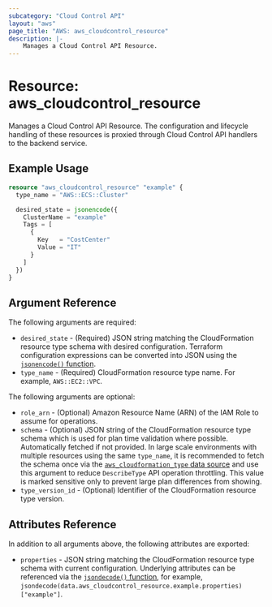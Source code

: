 ```yaml
---
subcategory: "Cloud Control API"
layout: "aws"
page_title: "AWS: aws_cloudcontrol_resource"
description: |-
    Manages a Cloud Control API Resource.
---
```


# Resource: aws_cloudcontrol_resource

Manages a Cloud Control API Resource. The configuration and lifecycle handling of these resources is proxied through Cloud Control API handlers to the backend service.

## Example Usage

```terraform
resource "aws_cloudcontrol_resource" "example" {
  type_name = "AWS::ECS::Cluster"

  desired_state = jsonencode({
    ClusterName = "example"
    Tags = [
      {
        Key   = "CostCenter"
        Value = "IT"
      }
    ]
  })
}
```

## Argument Reference

The following arguments are required:

* `desired_state` - (Required) JSON string matching the CloudFormation resource type schema with desired configuration. Terraform configuration expressions can be converted into JSON using the [`jsonencode()` function](https://www.terraform.io/docs/language/functions/jsonencode.html).
* `type_name` - (Required) CloudFormation resource type name. For example, `AWS::EC2::VPC`.

The following arguments are optional:

* `role_arn` - (Optional) Amazon Resource Name (ARN) of the IAM Role to assume for operations.
* `schema` - (Optional) JSON string of the CloudFormation resource type schema which is used for plan time validation where possible. Automatically fetched if not provided. In large scale environments with multiple resources using the same `type_name`, it is recommended to fetch the schema once via the [`aws_cloudformation_type` data source](/docs/providers/aws/d/cloudformation_type.html) and use this argument to reduce `DescribeType` API operation throttling. This value is marked sensitive only to prevent large plan differences from showing.
* `type_version_id` - (Optional) Identifier of the CloudFormation resource type version.

## Attributes Reference

In addition to all arguments above, the following attributes are exported:

* `properties` - JSON string matching the CloudFormation resource type schema with current configuration. Underlying attributes can be referenced via the [`jsondecode()` function](https://www.terraform.io/docs/language/functions/jsondecode.html), for example, `jsondecode(data.aws_cloudcontrol_resource.example.properties)["example"]`.
